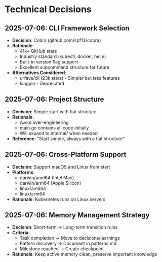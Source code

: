 # Technical Decisions

## 2025-07-06: CLI Framework Selection
- **Decision**: Cobra (github.com/spf13/cobra)
- **Rationale**:
  * 41k+ GitHub stars
  * Industry standard (kubectl, docker, helm)
  * Built-in version flag support
  * Excellent subcommand structure for future
- **Alternatives Considered**:
  * urfave/cli (23k stars) - Simpler but less features
  * kingpin - Deprecated

## 2025-07-06: Project Structure
- **Decision**: Simple start with flat structure
- **Rationale**:
  * Avoid over-engineering
  * main.go contains all code initially
  * Will expand to internal/ when needed
- **Reference**: "Start simple, always with a flat structure"

## 2025-07-06: Cross-Platform Support
- **Decision**: Support macOS and Linux from start
- **Platforms**:
  * darwin/amd64 (Intel Mac)
  * darwin/arm64 (Apple Silicon)
  * linux/amd64
  * linux/arm64
- **Rationale**: Kubernetes runs on Linux servers

## 2025-07-06: Memory Management Strategy
- **Decision**: Short-term → Long-term transition rules
- **Criteria**:
  * Task completion → Move to decisions/learnings
  * Pattern discovery → Document in patterns.md
  * Milestone reached → Create checkpoint
- **Rationale**: Keep active memory clean, preserve important knowledge